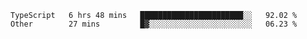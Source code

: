 <!--START_SECTION:waka-->

```text
TypeScript   6 hrs 48 mins   ███████████████████████░░   92.02 %
Other        27 mins         █▓░░░░░░░░░░░░░░░░░░░░░░░   06.23 %
```

<!--END_SECTION:waka-->

